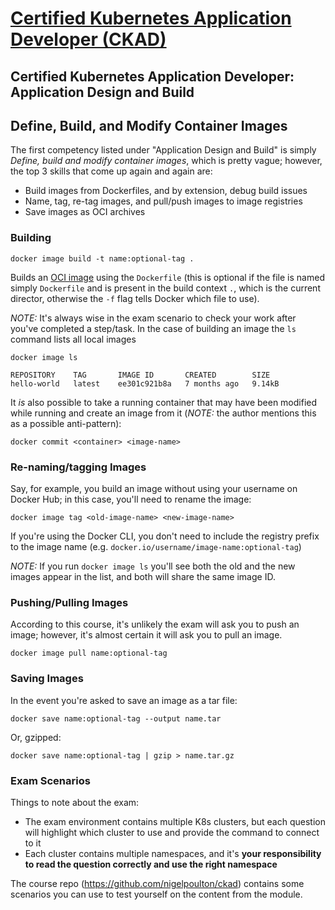 # [Certified Kubernetes Application Developer (CKAD)](https://www.pluralsight.com/paths/certified-kubernetes-application-developer-ckad-2023)

## Certified Kubernetes Application Developer: Application Design and Build

## Define, Build, and Modify Container Images

The first competency listed under "Application Design and Build" is simply _Define, build and modify container images_, which is pretty vague; however, the top 3 skills that come up again and again are:

* Build images from Dockerfiles, and by extension, debug build issues
* Name, tag, re-tag images, and pull/push images to image registries
* Save images as OCI archives

### Building

```shell
docker image build -t name:optional-tag .
```

Builds an [OCI image](https://github.com/opencontainers/image-spec/blob/main/spec.md) using the `Dockerfile` (this is optional if the file is named simply `Dockerfile` and is present in the build context `.`, which is the current director, otherwise the `-f` flag tells Docker which file to use).

*NOTE:* It's always wise in the exam scenario to check your work after you've completed a step/task. In the case of building an image the `ls` command lists all local images

```shell
docker image ls

REPOSITORY    TAG       IMAGE ID       CREATED        SIZE
hello-world   latest    ee301c921b8a   7 months ago   9.14kB
```

It _is_ also possible to take a running container that may have been modified while running and create an image from it (*NOTE:* the author mentions this as a possible anti-pattern):

```shell
docker commit <container> <image-name>
```

### Re-naming/tagging Images

Say, for example, you build an image without using your username on Docker Hub; in this case, you'll need to rename the image:

```shell
docker image tag <old-image-name> <new-image-name>
```

If you're using the Docker CLI, you don't need to include the registry prefix to the image name (e.g. `docker.io/username/image-name:optional-tag`)

*NOTE:* If you run `docker image ls` you'll see both the old and the new images appear in the list, and both will share the same image ID.

### Pushing/Pulling Images

According to this course, it's unlikely the exam will ask you to push an image; however, it's almost certain it will ask you to pull an image.

```shell
docker image pull name:optional-tag
```

### Saving Images

In the event you're asked to save an image as a tar file:

```shell
docker save name:optional-tag --output name.tar
```

Or, gzipped:

```shell
docker save name:optional-tag | gzip > name.tar.gz
```

### Exam Scenarios

Things to note about the exam:

* The exam environment contains multiple K8s clusters, but each question will highlight which cluster to use and provide the command to connect to it
* Each cluster contains multiple namespaces, and it's **your responsibility to read the question correctly and use the right namespace**

The course repo (https://github.com/nigelpoulton/ckad) contains some scenarios you can use to test yourself on the content from the module.